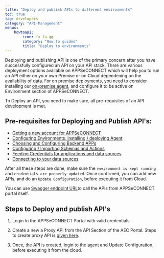 ```yaml
---
title: "Deploy and publish APIs to different environments"
toc: true
tag: developers
category: "API-Management"
menus: 
    howtoapi:
        icon: fa fa-gg
        category: "How to guides"
        title: "Deploy to environments" 
---
```


Deploying and publishing API is one of the primary concern after you have successfully configured 
an API on your API stack. There are various deployment options available on APPSeCONNECT which will 
help you to run an API either on your own Premise or on Cloud dependening on the availability of data. For on premise 
deployments, you need to consider installing our [on-premise agent](/deployment/Deployment-Configuration/), and configure it to be active 
on Environment section of APPSeCONNECT. 

To Deploy an API, you need to make sure, all pre-requisites of an API development is met.

## Pre-requisites for Deploying and Publish API's:  

* [Getting a new account for APPSeCONNECT](/home/#appseconnect-platform---functional-menus) 
* [Configuring Environments, installing / deploying Agent](/deployment/Deployment-Configuration/)
* [Choosing and Configuring Backend APPs](/getting-started/#choosing-application)
* [Configuring / Importing Schemas and Actions](/getting-started/#importing-schemas-and-actions-of-an-application)
* [Feeding Credentials for applications and data sources](/connectors/OLEDB-Credentials/)
* [Connecting to your data sources](/getting-started/#creating-connection--executing-the-touchpoint) 

After all these steps are done, make sure the `environment is kept running` and `credentials are properly updated`. 
Once confirmed, you can add new APIs, and do an `Update Configuration`, before executing it from Cloud. 

You can use [Swagger endpoint URL](/api-management/steps-to-create-swagger-documentation/)to call the APIs from APPSeCONNECT portal itself. 

## Steps to Deploy and publish API's 

1. Login to the APPSeCONNECT Portal with valid credentials. 

2. Create a new a Proxy API from the API Section of the AEC Portal. Steps to create proxy API is [given here](/api-management/steps-to-create-proxy-endpoint/). 

3. Once, the API is created, login to the agent and Update Configuration, before executing it from the cloud.